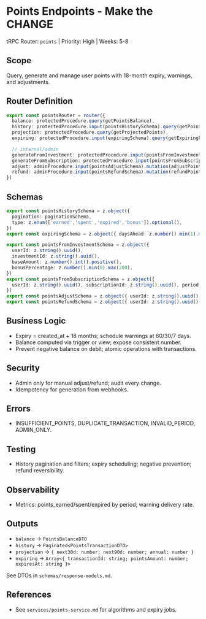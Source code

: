 # Points Endpoints - Make the CHANGE

 tRPC Router: `points` | Priority: High | Weeks: 5-8

## Scope
Query, generate and manage user points with 18-month expiry, warnings, and adjustments.

## Router Definition
```ts
export const pointsRouter = router({
  balance: protectedProcedure.query(getPointsBalance),
  history: protectedProcedure.input(pointsHistorySchema).query(getPointsHistory),
  projection: protectedProcedure.query(getProjectedPoints),
  expiring: protectedProcedure.input(expiringSchema).query(getExpiringPoints),

  // internal/admin
  generateFromInvestment: protectedProcedure.input(pointsFromInvestmentSchema).mutation(generateFromInvestment),
  generateFromSubscription: protectedProcedure.input(pointsFromSubscriptionSchema).mutation(generateFromSubscription),
  adjust: adminProcedure.input(pointsAdjustSchema).mutation(adjustPoints),
  refund: adminProcedure.input(pointsRefundSchema).mutation(refundPoints),
})
```

## Schemas
```ts
export const pointsHistorySchema = z.object({
  pagination: paginationSchema,
  type: z.enum(['earned','spent','expired','bonus']).optional(),
})
export const expiringSchema = z.object({ daysAhead: z.number().min(1).max(365).default(60) })

export const pointsFromInvestmentSchema = z.object({
  userId: z.string().uuid(),
  investmentId: z.string().uuid(),
  baseAmount: z.number().int().positive(),
  bonusPercentage: z.number().min(0).max(200),
})
export const pointsFromSubscriptionSchema = z.object({
  userId: z.string().uuid(), subscriptionId: z.string().uuid(), period: z.string(), tier: z.string()
})
export const pointsAdjustSchema = z.object({ userId: z.string().uuid(), amount: z.number().int(), reason: z.string().min(3) })
export const pointsRefundSchema = z.object({ userId: z.string().uuid(), transactionId: z.string().uuid(), reason: z.string() })
```

## Business Logic
- Expiry = created_at + 18 months; schedule warnings at 60/30/7 days.
- Balance computed via trigger or view; expose consistent number.
- Prevent negative balance on debit; atomic operations with transactions.

## Security
- Admin only for manual adjust/refund; audit every change.
- Idempotency for generation from webhooks.

## Errors
- INSUFFICIENT_POINTS, DUPLICATE_TRANSACTION, INVALID_PERIOD, ADMIN_ONLY.

## Testing
- History pagination and filters; expiry scheduling; negative prevention; refund reversibility.

## Observability
- Metrics: points_earned/spent/expired by period; warning delivery rate.

## Outputs
- `balance` → `PointsBalanceDTO`
- `history` → `Paginated<PointsTransactionDTO>`
- `projection` → `{ next30d: number; next90d: number; annual: number }`
- `expiring` → `Array<{ transactionId: string; pointsAmount: number; expiresAt: string }>`

See DTOs in `schemas/response-models.md`.

## References
- See `services/points-service.md` for algorithms and expiry jobs.
